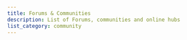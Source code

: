 ```yaml
---
title: Forums & Communities
description: List of Forums, communities and online hubs
list_category: community
---
```

